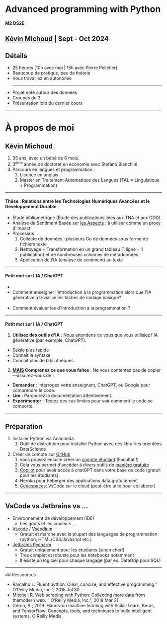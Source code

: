 # Advanced programming with Python
#### M2 DS2E
[Kévin Michoud](kmichoud@unistra.fr) | Sept - Oct 2024
---
## Détails
- 25 heures (10h avec moi | 15h avec Pierre Pelletier)
- Beaucoup de pratique, peu de théorie
- Vous travaillez en autonomie
  <hr>
- Projet noté autour des données
- Groupes de 3
- Présentation lors du dernier cours

---
# À propos de moi
## Kévin Michoud
1. 35 ans, avec un bébé de 6 mois.
2. 3<sup>ème</sup> année de doctorat en économie avec Stefano Bianchini
3. Parcours en langues et programmation :
   1. Licence en anglais
   2. Master en Traitement Automatique des Langues (TAL = Linguistique + Programmation)

---
<div class="small-text">

#### Thèse : Relations entre les Technologies Numériques Avancées et le Développement Durable
- Étude bibliométrique (Étude des publications liées aux TNA et aux ODD)
- Analyse de Sentiment Basée sur <u>les Aspects</u> : à utiliser comme un proxy d'impact
- Processus
    1. Collecte de données : plusieurs Go de données sous forme de fichiers texte
    2. Nettoyage + Transformation en un grand tableau (1 ligne = 1 publication) et de nombreuses colonnes de métadonnées
    3. Application de l'IA (analyse de sentiment) au texte
</div>

---
#### Petit mot sur l'IA / ChatGPT
- 
- Comment enseigner l'introduction à la programmation alors que l'IA générative a trivialisé les tâches de codage basique?
<br><br>
- Comment évaluer les d'introduction à la programmation ?

---
<div class="small-text">
  
#### Petit mot sur l'IA / ChatGPT
1. **Utilisez des outils d'IA** : Nous attendons de vous que vous utilisiez l'IA générative (par exemple, ChatGPT).  
  - Saisie plus rapide
  - Connaît la syntaxe
  - Connaît plus de bibliothèques

2. **<u>MAIS</u> Comprenez ce que vous faites** : Ne vous contentez pas de copier—assurez-vous de :
  - **Demander** : Interrogez votre enseignant, ChatGPT, ou Google pour comprendre le code.
  - **Lire** : Parcourez la documentation attentivement.
  - **Expérimenter** : Testez des cas limites pour voir comment le code se comporte.

</div>

---
<div class="small-text">

## Préparation
1. Installer Python via Anaconda
   1. Outil de distrubtion pour installer Python avec des librairies orientées DataScience
2. Créer un compte sur [GitHub](https://github.com/) 
   1. vous pouvez ensuite créer un [compte étudiant](https://education.github.com/pack) (Facultatif)
   2. Cela vous permet d'accéder à divers outils de <u>manière gratuite</u>
   3. [Copilot](https://github.com/features/copilot) pour avoir accès à chatGPT dans votre base de code (gratuit pour les étudiants)
   4. Heroku pour héberger des applications data gratuitement
   5. [Codespaces](https://github.com/features/codespaces): VsCode sur le cloud (peut-être utile pour collaborer)
</div>

---
<div class="small-text">

## VsCode vs Jetbrains vs ...
- Environnement de développement (IDE)
  - Les gouts et les couleurs ...
- [Vscode](https://code.visualstudio.com/) / [Vscodium](https://vscodium.com/)
  - Gratuit et marche avec la plupart des languages de programmation (python, HTML/CSS/Javasript etc.)
- [Jetbrains Pycharm](https://www.jetbrains.com/pycharm/) 
  - Gratuit uniquement pour les étudiants (sinon cher!)
  - Très complet et robuste pour les notebooks notamment
  - Il existe un logiciel pour chaque langage (par ex. DataGrip pour SQL)
  
</div>

---
## Ressources
- Ramalho L. Fluent python: Clear, concise, and effective programming.” O’Reilly Media, Inc.”; 2015 Jul 30.
- Mitchell R. Web scraping with Python: Collecting more data from themodern web. ” O’Reilly Media, Inc.”; 2018 Mar 21.
- Géron, A., 2019. Hands-on machine learning with Scikit-Learn, Keras, and TensorFlow: Concepts, tools, and techniques to build intelligent systems. O'Reilly Media.